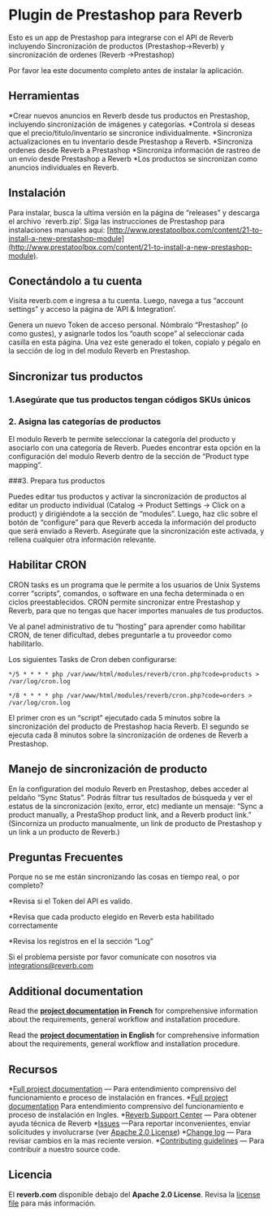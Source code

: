 # Plugin de Prestashop para Reverb
Esto es un app de Prestashop para integrarse con el API de Reverb incluyendo Sincronización de productos (Prestashop->Reverb) y sincronización de ordenes (Reverb ->Prestashop) 
 
Por favor lea este documento completo antes de instalar la aplicación.

## Herramientas
*Crear nuevos anuncios en Reverb desde tus productos en Prestashop, incluyendo sincronización de imágenes y categorías.
*Controla si deseas que el precio/titulo/inventario se sincronice individualmente.
*Sincroniza actualizaciones en tu inventario desde Prestashop a Reverb.
*Sincroniza ordenes desde Reverb a Prestashop
*Sincroniza información de rastreo de un envío desde Prestashop a Reverb
*Los productos se sincronizan como anuncios individuales en Reverb.

## Instalación

Para instalar, busca la ultima versión en la página de “releases” y descarga el archivo `reverb.zip’. Siga las instrucciones de Prestashop para instalaciones manuales aquí: 
[http://www.prestatoolbox.com/content/21-to-install-a-new-prestashop-module](http://www.prestatoolbox.com/content/21-to-install-a-new-prestashop-module).

## Conectándolo a tu cuenta

Visita reverb.com e ingresa a tu cuenta. Luego, navega a tus “account settings” y acceso la página de 'API & Integration’.
 
Genera un nuevo Token de acceso personal. Nómbralo “Prestashop” (o como gustes), y asignarle todos los “oauth scope” al seleccionar cada casilla en esta página. Una vez este generado el token, copialo y pégalo en la sección de log in del modulo Reverb en Prestashop.

## Sincronizar tus productos

### 1.Asegúrate que tus productos tengan códigos SKUs únicos 
### 2. Asigna las categorías de productos

El modulo Reverb te permite seleccionar la categoría del producto y asociarlo con una categoría de Reverb. Puedes encontrar esta opción en la configuración del modulo Reverb dentro de la sección de “Product type mapping”. 

###3. Prepara tus productos

Puedes editar tus productos y activar la sincronización de productos al editar un producto individual (Catalog -> Product Settings -> Click on a product) y dirigiéndote a la sección de “modules”. Luego, haz clic sobre el botón de “configure” para que Reverb acceda la información del producto que será enviado a Reverb. Asegúrate que la sincronización este activada, y rellena cualquier otra información relevante. 

## Habilitar CRON
CRON tasks es un programa que le permite a los usuarios de Unix Systems correr “scripts”, comandos, o software en una fecha determinada o en ciclos preestablecidos. CRON permite sincronizar entre Prestashop y Reverb, para que no tengas que hacer importes manuales de tus productos. 
 
Ve al panel administrativo de tu “hosting” para aprender como habilitar CRON, de tener dificultad, debes preguntarle a tu proveedor como habilitarlo. 
 
Los siguientes Tasks de Cron deben configurarse:
 
`*/5 * * * * php /var/www/html/modules/reverb/cron.php?code=products > /var/log/cron.log`
 
`*/8 * * * * php /var/www/html/modules/reverb/cron.php?code=orders > /var/log/cron.log`
 
El primer cron es un “script” ejecutado cada 5 minutos sobre la sincronización del producto de Prestashop hacia Reverb. El segundo se ejecuta cada 8 minutos sobre la sincronización de ordenes de Reverb a Prestashop.
 
## Manejo de sincronización de producto
 
En la configuration del modulo Reverb en Prestashop, debes acceder al peldaño “Sync Status”. Podrás filtrar tus resultados de búsqueda y ver el estatus de la sincronización (exito, error, etc) mediante un mensaje: “Sync a product manually, a PrestaShop product link, and a Reverb product link.” (Sincorniza un producto manualmente, un link de producto de Prestashop y un link a un producto de Reverb.)

## Preguntas Frecuentes
 
Porque no se me están sincronizando las cosas en tiempo real, o por completo?
 
*Revisa si el Token del API es valido. 
 
*Revisa que cada producto elegido en Reverb esta habilitado correctamente
 
*Revisa los registros en el la sección “Log”
 
Si el problema persiste por favor comunícate con nosotros via integrations@reverb.com


## Additional documentation

Read the **[project documentation][doc-home-fr] in French** for comprehensive information about the requirements, general workflow and installation procedure.

Read the **[project documentation][doc-home-en] in English** for comprehensive information about the requirements, general workflow and installation procedure.

## Recursos
 
*[Full project documentation][doc-home-fr] — Para entendimiento comprensivo del funcionamiento e proceso de instalación en frances.
*[Full project documentation][doc-home-en] Para entendimiento comprensivo del funcionamiento e proceso de instalación en Ingles. 
*[Reverb Support Center][reverb-help] — Para obtener ayuda técnica de Reverb
*[Issues][project-issues] —Para reportar inconvenientes, enviar solicitudes y involucrarse (ver [Apache 2.0 License][project-license])
*[Change log][project-changelog] — Para revisar cambios en la mas reciente version. 
*[Contributing guidelines][project-contributing] — Para contribuir a nuestro source code.

## Licencia 
 
El **reverb.com** disponible debajo del **Apache 2.0 License**. Revisa la  [license file][project-license] para más información.
 
[doc-home-fr]: https://github.com/jprotin/reverb-prestashop/blob/develop/src/reverb/doc/documentation-reverb-fr.md
[doc-home-en]: https://github.com/jprotin/reverb-prestashop/blob/develop/src/reverb/doc/documentation-reverb-fr.md
[reverb-help]: https://reverb.com/fr/page/contact
[project-issues]: https://github.com/jprotin/reverb-prestashop
[project-license]: LICENSE.md
[project-changelog]: CHANGELOG.md
[project-contributing]: CONTRIBUTING.md
